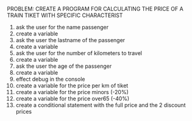 PROBLEM: CREATE A PROGRAM FOR CALCULATING THE PRICE OF A TRAIN TIKET WITH SPECIFIC CHARACTERIST

1. ask the user for the name passenger
2. create a variable
3. ask the user the lastname of the passenger
4. create a variable
5. ask the user for the number of kilometers to travel
6. create a variable
7. ask the user the age of the passenger
8. create a variable
9. effect debug in the console
10. create a variable for the price per km of tiket 
11. create a variable for the price minors (-20%)
12. create a variable for the price over65 (-40%)
13. create a conditional statement with the full price and the 2 discount prices

